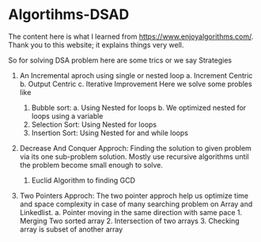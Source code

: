 # Algortihms-DSAD
The content here is what I learned from https://www.enjoyalgorithms.com/. Thank you to this website; it explains things very well.

So for solving DSA problem here are some trics or we say Strategies  

1.  An Incremental aproch using single or nested loop
    a. Increment Centric
    b. Output Centric
    c. Iterative Improvement 
    Here we solve some probles like
    1. Bubble sort: a. Using Nested for loops b. We optimized nested for loops using a variable 
    2. Selection Sort: Using Nested for loops
    3. Insertion Sort: Using Nested for and while loops
2. Decrease And Conquer Approch: Finding the solution to given problem via its one sub-problem solution. Mostly use recursive algorithms until the problem become small enough to solve.
    1. Euclid Algorithm to finding GCD
    

3. Two Pointers Approch: The two pointer approch help us optimize time and space complexity in case of many searching problem on Array and Linkedlist.
     a. Pointer moving in the same direction with same pace 
        1. Merging Two sorted array
        2. Intersection of two arrays
        3. Checking array is subset of another array
